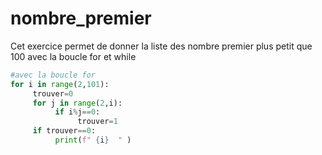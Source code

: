 # nombre_premier
Cet exercice permet de donner la liste des nombre premier plus petit que 100 avec la boucle for et while
```python
#avec la boucle for 
for i in range(2,101):
     trouver=0
     for j in range(2,i):
          if i%j==0:
               trouver=1
     if trouver==0:
          print(f" {i}  " )



```
